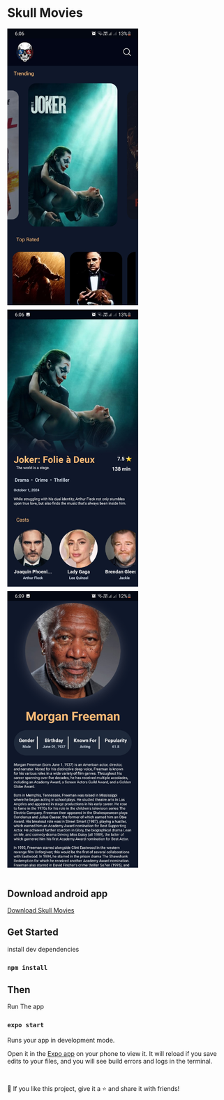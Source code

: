 # Skull Movies

<div style="display: flex; flex-wrap: wrap; gap: 10px;">
  <img src="./images/home.jpg" alt="Home Image" width="300" />
  <img src="./images/movie.jpg" alt="Movie Image" width="300" />
  <img src="./images/cast.jpg" alt="Cast Image" width="300" />
</div>

<br/>

## Download android app

[Download Skull Movies](https://github.com/m4dd0c/skullMovies/releases/tag/v1.0.0)

## Get Started

install dev dependencies

### `npm install`

## Then

Run The app

### `expo start`

Runs your app in development mode.

Open it in the [Expo app](https://expo.io) on your phone to view it. It will reload if you save edits to your files, and you will see build errors and logs in the terminal.

<br />

💙 If you like this project, give it a ⭐ and share it with friends!
